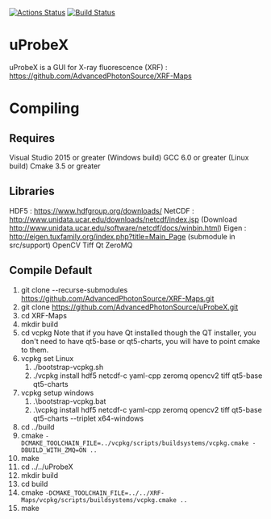 [![Actions Status](https://github.com/aglowacki/XRF-Maps/workflows/CMake/badge.svg)](https://github.com/aglowacki/XRF-Maps/actions)
[![Build Status](https://dev.azure.com/aglow/XRF-Maps/_apis/build/status/aglowacki.XRF-Maps?branchName=master)](https://dev.azure.com/aglow/XRF-Maps/_build/latest?definitionId=2&branchName=master)

# uProbeX

uProbeX is a GUI for  X-ray fluorescence (XRF) : https://github.com/AdvancedPhotonSource/XRF-Maps

# Compiling

## Requires

Visual Studio 2015 or greater (Windows build)
GCC 6.0 or greater (Linux build)
Cmake 3.5 or greater

## Libraries

HDF5 : https://www.hdfgroup.org/downloads/
NetCDF : http://www.unidata.ucar.edu/downloads/netcdf/index.jsp (Download http://www.unidata.ucar.edu/software/netcdf/docs/winbin.html)
Eigen : http://eigen.tuxfamily.org/index.php?title=Main_Page (submodule in src/support)
OpenCV
Tiff
Qt
ZeroMQ

## Compile Default

1) git clone --recurse-submodules https://github.com/AdvancedPhotonSource/XRF-Maps.git
1) git clone https://github.com/AdvancedPhotonSource/uProbeX.git
2) cd XRF-Maps
3) mkdir build
4) cd vcpkg
 Note that if you have Qt installed though the QT installer, you don't need to have qt5-base or qt5-charts, you will have to point cmake to them.
5) vcpkg set Linux
   1) ./bootstrap-vcpkg.sh
   2) ./vcpkg install hdf5 netcdf-c yaml-cpp zeromq opencv2 tiff qt5-base qt5-charts
6) vcpkg setup windows
   1) .\bootstrap-vcpkg.bat
   2) .\vcpkg install hdf5 netcdf-c yaml-cpp zeromq opencv2 tiff qt5-base qt5-charts --triplet x64-windows
7) cd ../build
8) cmake `-DCMAKE_TOOLCHAIN_FILE=../vcpkg/scripts/buildsystems/vcpkg.cmake -DBUILD_WITH_ZMQ=ON ..`
9) make
10) cd ../../uProbeX
11) mkdir build
12) cd build
13) cmake `-DCMAKE_TOOLCHAIN_FILE=../../XRF-Maps/vcpkg/scripts/buildsystems/vcpkg.cmake ..`
14) make

